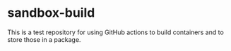 # sandbox-build

This is a test repository for using GitHub actions to build containers and to store those in a package.
